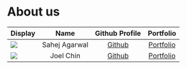 # About us

Display |     Name      |               Github Profile                | Portfolio 
--------|:-------------:|:-------------------------------------------:|:---------:
![](https://via.placeholder.com/100.png?text=Photo) | Sahej Agarwal | [Github](https://github.com/) | [Portfolio](docs/team/johndoe.md)
![](https://via.placeholder.com/100.png?text=Photo) | Joel Chin | [Github](https://github.com/) | [Portfolio](docs/team/hightechtr.md)